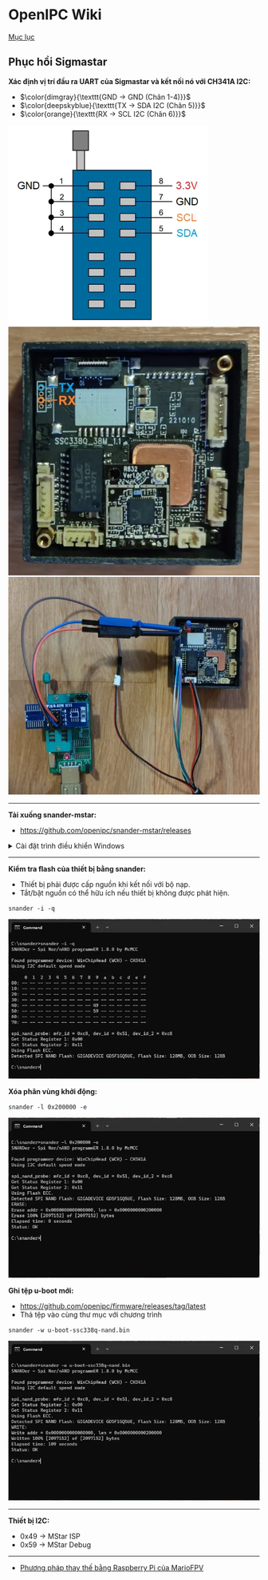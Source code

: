 # OpenIPC Wiki
[Mục lục](../README.md)

Phục hồi Sigmastar
---

**Xác định vị trí đầu ra UART của Sigmastar và kết nối nó với CH341A I2C:**
- $\color{dimgray}{\texttt{GND -> GND (Chân 1-4)}}$
- $\color{deepskyblue}{\texttt{TX -> SDA I2C (Chân 5)}}$
- $\color{orange}{\texttt{RX -> SCL I2C (Chân 6)}}$

<img src="../images/sigmastar-ch341a.webp">
<img src="../images/sigmastar-uart.webp">
<img src="../images/sigmastar-example.webp">

---

**Tải xuống snander-mstar:**
- https://github.com/openipc/snander-mstar/releases

<details>
<summary>Cài đặt trình điều khiển Windows</summary>
<img src="../images/sigmastar-driver.webp">
</details>

---

**Kiểm tra flash của thiết bị bằng snander:**
- Thiết bị phải được cấp nguồn khi kết nối với bộ nạp.
- Tắt/bật nguồn có thể hữu ích nếu thiết bị không được phát hiện.
```
snander -i -q
```

<img src="../images/sigmastar-check.webp">

**Xóa phân vùng khởi động:**
```
snander -l 0x200000 -e
```

<img src="../images/sigmastar-erase.webp">

**Ghi tệp u-boot mới:**
- https://github.com/openipc/firmware/releases/tag/latest
- Thả tệp vào cùng thư mục với chương trình
```
snander -w u-boot-ssc338q-nand.bin
```

<img src="../images/sigmastar-write.webp">

---

**Thiết bị I2C:**
- 0x49 -> MStar ISP
- 0x59 -> MStar Debug

---

- [Phương pháp thay thế bằng Raspberry Pi của MarioFPV](https://youtu.be/88C8UvyKQlQ)



